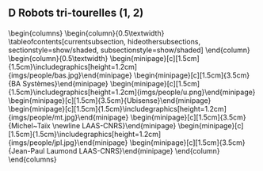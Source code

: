 ## D Robots tri-tourelles (1, 2)

####

\begin{columns}
\begin{column}{0.5\textwidth}
\tableofcontents[currentsubsection, hideothersubsections, sectionstyle=show/shaded, subsectionstyle=show/shaded]
\end{column}
\begin{column}{0.5\textwidth}
\begin{minipage}[c][1.5cm]{1.5cm}\includegraphics[height=1.2cm]{imgs/people/bas.jpg}\end{minipage}
\begin{minipage}[c][1.5cm]{3.5cm}{BA Systèmes}\end{minipage}
\begin{minipage}[c][1.5cm]{1.5cm}\includegraphics[height=1.2cm]{imgs/people/u.png}\end{minipage}
\begin{minipage}[c][1.5cm]{3.5cm}{Ubisense}\end{minipage}
\begin{minipage}[c][1.5cm]{1.5cm}\includegraphics[height=1.2cm]{imgs/people/mt.jpg}\end{minipage}
\begin{minipage}[c][1.5cm]{3.5cm}{Michel~Taïx \newline LAAS-CNRS}\end{minipage}
\begin{minipage}[c][1.5cm]{1.5cm}\includegraphics[height=1.2cm]{imgs/people/jpl.jpg}\end{minipage}
\begin{minipage}[c][1.5cm]{3.5cm}{Jean-Paul Laumond LAAS-CNRS}\end{minipage}
\end{column}
\end{columns}
